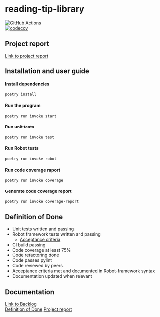 # reading-tip-library
![GitHub Actions](https://github.com/asianomainen/reading-tip-library/workflows/CI/badge.svg)  
[![codecov](https://codecov.io/gh/asianomainen/reading-tip-library/branch/main/graph/badge.svg?token=IM4BJC00JG)](https://codecov.io/gh/asianomainen/reading-tip-library)

## Project report
[Link to project report](https://docs.google.com/document/d/1xAEykxp7c1_VvfG7exvA3oFjSuYkrG2kYzBhyz4gdYU/edit?usp=sharing)

## Installation and user guide

#### Install dependencies

```
poetry install
```

#### Run the program

```
poetry run invoke start
```

#### Run unit tests

```
poetry run invoke test
```

#### Run Robot tests

```
poetry run invoke robot
```

#### Run code coverage raport

```
poetry run invoke coverage
```

#### Generate code coverage report

```
poetry run invoke coverage-report
```

## Definition of Done
- Unit tests written and passing
- Robot framework tests written and passing
  - [Acceptance criteria](https://github.com/asianomainen/reading-tip-library/blob/main/src/tests/test.robot)
- CI build passing
- Code coverage at least 75%
- Code refactoring done
- Code passes pylint
- Code reviewed by peers
- Acceptance criteria met and documented in Robot-framework syntax
- Documentation updated when relevant

## Documentation
[Link to Backlog](https://docs.google.com/spreadsheets/d/1A3XL6Ixnftyqe45tI8JnFBjwFhiAg_5na4TVUxUSTFI/edit?usp=sharing)  
[Definition of Done](https://github.com/asianomainen/reading-tip-library/blob/main/Documentation/definitionofdone.md)
[Project report](https://docs.google.com/document/d/1xAEykxp7c1_VvfG7exvA3oFjSuYkrG2kYzBhyz4gdYU/edit?usp=sharing)




